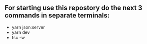 ## For starting use this repostory do the next 3 commands in separate terminals:
- yarn json:server
- yarn dev
- tsc -w
